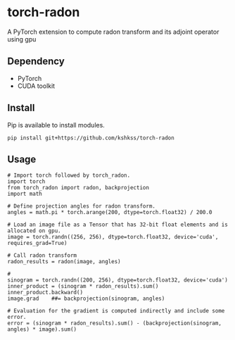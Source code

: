 # torch-radon
A PyTorch extension to compute radon transform and its adjoint operator using gpu

## Dependency
* PyTorch 
* CUDA toolkit

## Install
Pip is available to install modules.
```
pip install git+https://github.com/kshkss/torch-radon
```

## Usage
```
# Import torch followed by torch_radon.
import torch
from torch_radon import radon, backprojection
import math

# Define projection angles for radon transform.
angles = math.pi * torch.arange(200, dtype=torch.float32) / 200.0

# Load an image file as a Tensor that has 32-bit float elements and is allocated on gpu.
image = torch.randn((256, 256), dtype=torch.float32, device='cuda', requires_grad=True)

# Call radon transform
radon_results = radon(image, angles)

# 
sinogram = torch.randn((200, 256), dtype=torch.float32, device='cuda')
inner_product = (sinogram * radon_results).sum()
inner_product.backward()
image.grad    ##= backprojection(sinogram, angles)

# Evaluation for the gradient is computed indirectly and include some error.
error = (sinogram * radon_results).sum() - (backprojection(sinogram, angles) * image).sum()
```


